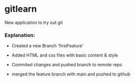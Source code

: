 # gitlearn

New application to try out git

### Explanation:

- Created a new Branch 'firstFeature'

- Added HTML and css files with basic content & style
 
- Commited changes and pushed branch to remote repo

- merged the feature branch with main and pushed to github


